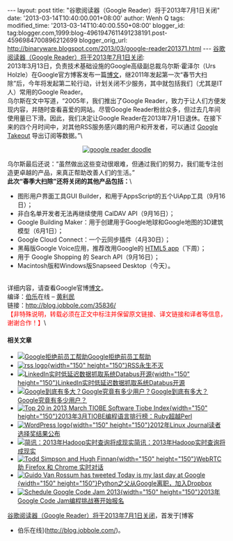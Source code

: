 --- layout: post title: "谷歌阅读器（Google
Reader）将于2013年7月1日关闭" date: '2013-03-14T10:40:00.001+08:00'
author: Wenh Q tags: modified\_time: '2013-03-14T10:40:00.550+08:00'
blogger\_id:
tag:blogger.com,1999:blog-4961947611491238191.post-4596984700896212699
blogger\_orig\_url:
http://binaryware.blogspot.com/2013/03/google-reader201371.html ---
[谷歌阅读器（Google
Reader）将于2013年7月1日关闭](http://blog.jobbole.com/35836/?utm_source=rss&utm_medium=rss&utm_campaign=justinmind%25ef%25bc%258c%25e4%25b8%25ba%25e7%25a7%25bb%25e5%258a%25a8%25e8%25ae%25be%25e8%25ae%25a1%25e8%2580%258c%25e7%2594%259f):\
2013年3月13日，负责技术基础设施的Google高级副总裁乌尔斯·霍泽尔（Urs
Holzle）在Google官方博客发布一篇[博文](http://googleblog.blogspot.com/2013/03/a-second-spring-of-cleaning.html)，继2011年发起第一次“春节大扫除”后，今年将发起第二轮行动，计划关闭不少服务，其中就包括我们（尤其是IT人）常用的Google
Reader。\
乌尔斯在文中写道，“2005年，我们推出了Google
Reader，致力于让人们方便发现内容，并随时查看喜爱的网站。尽管Google
Reader粉丝众多，但过去几年间使用量已下滑。因此，我们决定让Google
Reader在2013年7月1日退休。在接下来的四个月时间中，对其他RSS服务感兴趣的用户和开发者，可以通过 [Google
Takeout](http://www.dataliberation.org/google/reader) 导出订阅等数据。”\

<div style="text-align: center;">

[![google reader
doodle](http://blog.jobbole.com/wp-content/uploads/2013/03/google-reader-doodle.jpeg "google reader doodle")](http://blog.jobbole.com/wp-content/uploads/2013/03/google-reader-doodle.jpeg "google reader doodle")

</div>

乌尔斯最后还说：“虽然做出这些变动很艰难，但通过我们的努力，我们能专注创造更卓越的产品，来真正帮助改善人们的生活。”\
**此次“春季大扫除”还将关闭的其他产品包括：**\

-   图形用户界面工具GUI
    Builder，和用于AppsScript的五个UiApp工具（9月16日）；
-   非白名单开发者无法再继续使用 CalDAV API（9月16日）；
-   Google Building
    Maker：用于创建用于Google地球和Google地图的3D建筑模型（6月1日）；
-   Google Cloud Connect：一个云同步插件（4月30日）；
-   黑莓版Google Voice应用，推荐改用Google的 [HTML5
    app](https://www.google.com/voice/m?uipref=1)（下周）；
-   用于 Google Shopping 的 Search API（9月16日）；
-   Macintosh版和Windows版Snapseed Desktop（今天）。

\
详细内容，请查看Google官博[博文](http://googleblog.blogspot.com/2013/03/a-second-spring-of-cleaning.html)。\
编译：[伯乐](http://www.jobbole.com/ "伯乐")在线 –
[黄利民](http://blog.jobbole.com/author/%e9%bb%84%e5%88%a9%e6%b0%91/)\
链接：<http://blog.jobbole.com/35836/>\
<span
style="color: red;">【非特殊说明，转载必须在正文中标注并保留原文链接、译文链接和译者等信息，谢谢合作！】</span>\

#### 相关文章

-   [![Google拒绝前员工帮助](http://blog.jobbole.com/wp-content/uploads/2011/11/Google-logo.jpg)](http://blog.jobbole.com/5404/)[Google拒绝前员工帮助](http://blog.jobbole.com/5404/)
-   [![rss
    logo](http://blog.jobbole.com/wp-content/uploads/2012/04/rss-logo--150x150.jpg){width="150"
    height="150"}](http://blog.jobbole.com/18436/)[RSS永生不灭](http://blog.jobbole.com/18436/)
-   [![LinkedIn实时低延迟数据抓取系统Databus开源](http://blog.jobbole.com/wp-content/uploads/2013/03/databus-usecases-150x150.jpg){width="150"
    height="150"}](http://blog.jobbole.com/34855/)[LinkedIn实时低延迟数据抓取系统Databus开源](http://blog.jobbole.com/34855/)
-   [![Google到底有多大？Google究竟有多少用户？](http://blog.jobbole.com/wp-content/plugins/wordpress-23-related-posts-plugin/static/thumbs/10.jpg)](http://blog.jobbole.com/647/)[Google到底有多大？Google究竟有多少用户？](http://blog.jobbole.com/647/)
-   [![Top 20 in 2013 March TIOBE Software Tiobe
    Index](http://blog.jobbole.com/wp-content/uploads/2013/03/Top-20-in-2013-March-TIOBE-Software_-Tiobe-Index-150x150.png){width="150"
    height="150"}](http://blog.jobbole.com/35789/)[2013年3月TIOBE编程语言排行榜：Ruby超越Perl](http://blog.jobbole.com/35789/)
-   [![WordPress
    logo](http://blog.jobbole.com/wp-content/uploads/2011/11/WordPress-logo-150x150.jpg){width="150"
    height="150"}](http://blog.jobbole.com/31329/)[2012年Linux
    Journal读者选择奖结果公布](http://blog.jobbole.com/31329/)
-   [![简讯：2013年Hadoop实时查询将成现实](http://www.jobbole.net/wp-content/uploads/2013/02/Hadoop-logo1-150x150.png)](http://blog.jobbole.com/31137/)[简讯：2013年Hadoop实时查询将成现实](http://blog.jobbole.com/31137/)
-   [![Todd Simpson and Hugh
    Finnan](http://blog.jobbole.com/wp-content/uploads/2013/02/Todd-Simpson-and-Hugh-Finnan-150x150.jpg){width="150"
    height="150"}](http://blog.jobbole.com/33114/)[WebRTC 助 Firefox 和
    Chrome 实时对话](http://blog.jobbole.com/33114/)
-   [![Guido Van Rossum has tweeted Today is my last day at
    Google](http://blog.jobbole.com/wp-content/uploads/2012/12/Guido-Van-Rossum-has-tweeted-Today-is-my-last-day-at-Google--150x150.png){width="150"
    height="150"}](http://blog.jobbole.com/31146/)[Python之父从Google离职，加入Dropbox](http://blog.jobbole.com/31146/)
-   [![Schedule Google Code Jam
    2013](http://blog.jobbole.com/wp-content/uploads/2013/03/Schedule-Google-Code-Jam-2013-150x150.png){width="150"
    height="150"}](http://blog.jobbole.com/35824/)[2013年Google Code
    Jam编程挑战赛开始报名](http://blog.jobbole.com/35824/)

[谷歌阅读器（Google
Reader）将于2013年7月1日关闭](http://blog.jobbole.com/35836/)，首发于[博客
- 伯乐在线](http://blog.jobbole.com/)。

